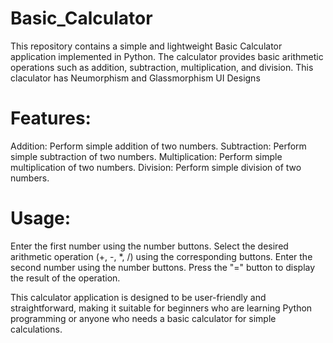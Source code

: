 # Basic_Calculator
This repository contains a simple and lightweight Basic Calculator application implemented in Python. The calculator provides basic arithmetic operations such as addition, subtraction, multiplication, and division. This claculator has Neumorphism and Glassmorphism UI Designs

# Features:
Addition: Perform simple addition of two numbers.
Subtraction: Perform simple subtraction of two numbers.
Multiplication: Perform simple multiplication of two numbers.
Division: Perform simple division of two numbers.

# Usage:
Enter the first number using the number buttons.
Select the desired arithmetic operation (+, -, *, /) using the corresponding buttons.
Enter the second number using the number buttons.
Press the "=" button to display the result of the operation.

This calculator application is designed to be user-friendly and straightforward, making it suitable for beginners who are learning Python programming or anyone who needs a basic calculator for simple calculations.
